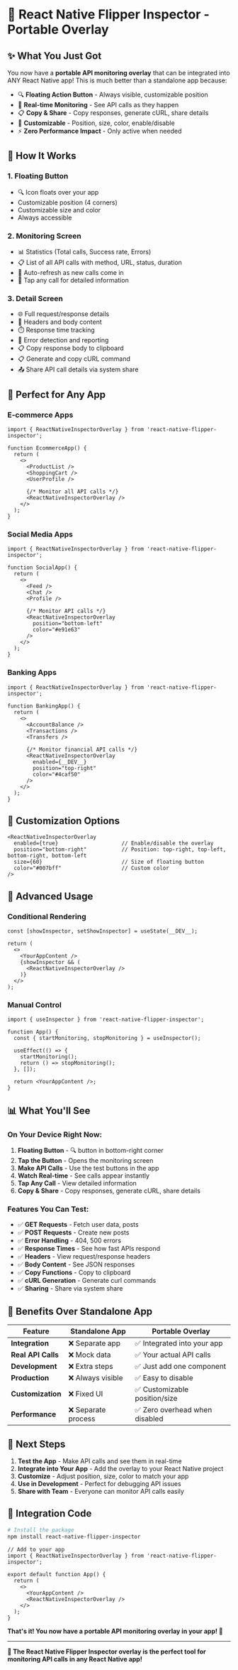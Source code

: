 # 🎯 React Native Flipper Inspector - Portable Overlay

## ✨ **What You Just Got**

You now have a **portable API monitoring overlay** that can be integrated into ANY React Native app! This is much better than a standalone app because:

- 🔍 **Floating Action Button** - Always visible, customizable position
- 📱 **Real-time Monitoring** - See API calls as they happen
- 📋 **Copy & Share** - Copy responses, generate cURL, share details
- 🎨 **Customizable** - Position, size, color, enable/disable
- ⚡ **Zero Performance Impact** - Only active when needed

## 🚀 **How It Works**

### **1. Floating Button**
- 🔍 Icon floats over your app
- Customizable position (4 corners)
- Customizable size and color
- Always accessible

### **2. Monitoring Screen**
- 📊 Statistics (Total calls, Success rate, Errors)
- 📋 List of all API calls with method, URL, status, duration
- 🔄 Auto-refresh as new calls come in
- 🎯 Tap any call for detailed information

### **3. Detail Screen**
- 🌐 Full request/response details
- 📝 Headers and body content
- ⏱️ Response time tracking
- 🚨 Error detection and reporting
- 📋 Copy response body to clipboard
- 📋 Generate and copy cURL command
- 📤 Share API call details via system share

## 📱 **Perfect for Any App**

### **E-commerce Apps**
```tsx
import { ReactNativeInspectorOverlay } from 'react-native-flipper-inspector';

function EcommerceApp() {
  return (
    <>
      <ProductList />
      <ShoppingCart />
      <UserProfile />
      
      {/* Monitor all API calls */}
      <ReactNativeInspectorOverlay />
    </>
  );
}
```

### **Social Media Apps**
```tsx
import { ReactNativeInspectorOverlay } from 'react-native-flipper-inspector';

function SocialApp() {
  return (
    <>
      <Feed />
      <Chat />
      <Profile />
      
      {/* Monitor API calls */}
      <ReactNativeInspectorOverlay 
        position="bottom-left"
        color="#e91e63"
      />
    </>
  );
}
```

### **Banking Apps**
```tsx
import { ReactNativeInspectorOverlay } from 'react-native-flipper-inspector';

function BankingApp() {
  return (
    <>
      <AccountBalance />
      <Transactions />
      <Transfers />
      
      {/* Monitor financial API calls */}
      <ReactNativeInspectorOverlay 
        enabled={__DEV__}
        position="top-right"
        color="#4caf50"
      />
    </>
  );
}
```

## 🎨 **Customization Options**

```tsx
<ReactNativeInspectorOverlay
  enabled={true}                    // Enable/disable the overlay
  position="bottom-right"           // Position: top-right, top-left, bottom-right, bottom-left
  size={60}                         // Size of floating button
  color="#007bff"                   // Custom color
/>
```

## 🔧 **Advanced Usage**

### **Conditional Rendering**
```tsx
const [showInspector, setShowInspector] = useState(__DEV__);

return (
  <>
    <YourAppContent />
    {showInspector && (
      <ReactNativeInspectorOverlay />
    )}
  </>
);
```

### **Manual Control**
```tsx
import { useInspector } from 'react-native-flipper-inspector';

function App() {
  const { startMonitoring, stopMonitoring } = useInspector();
  
  useEffect(() => {
    startMonitoring();
    return () => stopMonitoring();
  }, []);
  
  return <YourAppContent />;
}
```

## 📊 **What You'll See**

### **On Your Device Right Now:**
1. **Floating Button** - 🔍 button in bottom-right corner
2. **Tap the Button** - Opens the monitoring screen
3. **Make API Calls** - Use the test buttons in the app
4. **Watch Real-time** - See calls appear instantly
5. **Tap Any Call** - View detailed information
6. **Copy & Share** - Copy responses, generate cURL, share details

### **Features You Can Test:**
- ✅ **GET Requests** - Fetch user data, posts
- ✅ **POST Requests** - Create new posts
- ✅ **Error Handling** - 404, 500 errors
- ✅ **Response Times** - See how fast APIs respond
- ✅ **Headers** - View request/response headers
- ✅ **Body Content** - See JSON responses
- ✅ **Copy Functions** - Copy to clipboard
- ✅ **cURL Generation** - Generate curl commands
- ✅ **Sharing** - Share via system share

## 🎯 **Benefits Over Standalone App**

| Feature | Standalone App | Portable Overlay |
|---------|---------------|------------------|
| **Integration** | ❌ Separate app | ✅ Integrated into your app |
| **Real API Calls** | ❌ Mock data | ✅ Your actual API calls |
| **Development** | ❌ Extra steps | ✅ Just add one component |
| **Production** | ❌ Always visible | ✅ Easy to disable |
| **Customization** | ❌ Fixed UI | ✅ Customizable position/size |
| **Performance** | ❌ Separate process | ✅ Zero overhead when disabled |

## 🚀 **Next Steps**

1. **Test the App** - Make API calls and see them in real-time
2. **Integrate into Your App** - Add the overlay to your React Native project
3. **Customize** - Adjust position, size, color to match your app
4. **Use in Development** - Perfect for debugging API issues
5. **Share with Team** - Everyone can monitor API calls easily

## 📝 **Integration Code**

```bash
# Install the package
npm install react-native-flipper-inspector
```

```tsx
// Add to your app
import { ReactNativeInspectorOverlay } from 'react-native-flipper-inspector';

export default function App() {
  return (
    <>
      <YourAppContent />
      <ReactNativeInspectorOverlay />
    </>
  );
}
```

**That's it! You now have a portable API monitoring overlay in your app! 🎉**

---

**🎯 The React Native Flipper Inspector overlay is the perfect tool for monitoring API calls in any React Native app!**
